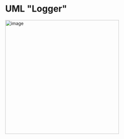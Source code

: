 # UML "Logger"

<img width="362" alt="image" src="https://github.com/judithsalas/Entrega_ejercicios_POO_Salas_Judith/assets/146074456/2b118d8a-d46c-47c8-9831-a1ce9ac23686">
